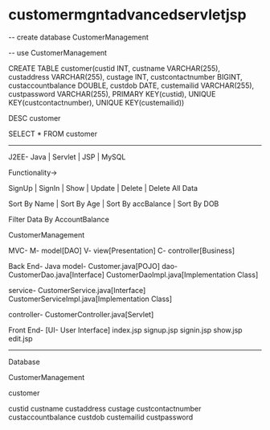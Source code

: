 # customermgntadvancedservletjsp

-- create database CustomerManagement

-- use CustomerManagement



CREATE TABLE customer(custid INT, custname VARCHAR(255),
custaddress VARCHAR(255), custage INT, custcontactnumber BIGINT, 
custaccountbalance DOUBLE, custdob DATE,
custemailid VARCHAR(255), custpassword VARCHAR(255),
PRIMARY KEY(custid), UNIQUE KEY(custcontactnumber),
UNIQUE KEY(custemailid))

DESC customer

SELECT * FROM customer


------------------------------------


J2EE- Java | Servlet | JSP | MySQL

Functionality->

SignUp | SignIn | Show | Update | Delete | Delete All Data

Sort By Name | Sort By Age | Sort By accBalance | Sort By DOB

Filter Data By AccountBalance

CustomerManagement

MVC-
M- model[DAO]
V- view[Presentation]
C- controller[Business]

Back End- Java
model- Customer.java[POJO]
dao- CustomerDao.java[Interface]
     CustomerDaoImpl.java[Implementation Class]
	 
service- CustomerService.java[Interface]
         CustomerServiceImpl.java[Implementation Class]
		 
controller- CustomerController.java[Servlet]

Front End- [UI- User Interface]
index.jsp
signup.jsp
signin.jsp
show.jsp
edit.jsp

------------------
Database

CustomerManagement

customer

custid custname custaddress custage custcontactnumber 
custaccountbalance custdob custemailid custpassword


